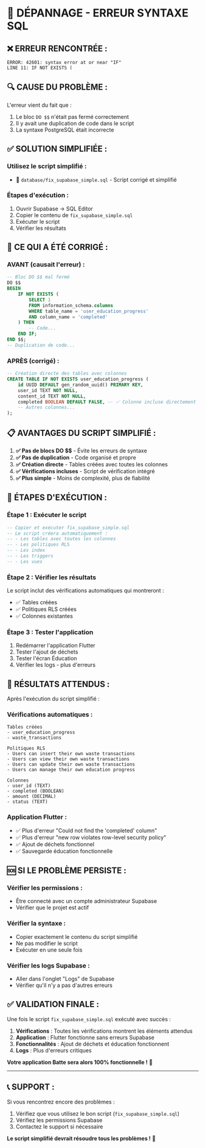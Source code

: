 # 🔧 DÉPANNAGE - ERREUR SYNTAXE SQL

## ❌ **ERREUR RENCONTRÉE :**
```
ERROR: 42601: syntax error at or near "IF"
LINE 11: IF NOT EXISTS (
```

## 🔍 **CAUSE DU PROBLÈME :**

L'erreur vient du fait que :
1. Le bloc `DO $$` n'était pas fermé correctement
2. Il y avait une duplication de code dans le script
3. La syntaxe PostgreSQL était incorrecte

## ✅ **SOLUTION SIMPLIFIÉE :**

### **Utilisez le script simplifié :**
- 📄 `database/fix_supabase_simple.sql` - Script corrigé et simplifié

### **Étapes d'exécution :**
1. Ouvrir Supabase → SQL Editor
2. Copier le contenu de `fix_supabase_simple.sql`
3. Exécuter le script
4. Vérifier les résultats

## 🔧 **CE QUI A ÉTÉ CORRIGÉ :**

### **AVANT (causait l'erreur) :**
```sql
-- Bloc DO $$ mal fermé
DO $$ 
BEGIN
    IF NOT EXISTS (
        SELECT 1 
        FROM information_schema.columns 
        WHERE table_name = 'user_education_progress' 
        AND column_name = 'completed'
    ) THEN
        -- Code...
    END IF;
END $$;
-- Duplication de code...
```

### **APRÈS (corrigé) :**
```sql
-- Création directe des tables avec colonnes
CREATE TABLE IF NOT EXISTS user_education_progress (
    id UUID DEFAULT gen_random_uuid() PRIMARY KEY,
    user_id TEXT NOT NULL,
    content_id TEXT NOT NULL,
    completed BOOLEAN DEFAULT FALSE, -- ✅ Colonne incluse directement
    -- Autres colonnes...
);
```

## 📋 **AVANTAGES DU SCRIPT SIMPLIFIÉ :**

1. **✅ Pas de blocs DO $$** - Évite les erreurs de syntaxe
2. **✅ Pas de duplication** - Code organisé et propre
3. **✅ Création directe** - Tables créées avec toutes les colonnes
4. **✅ Vérifications incluses** - Script de vérification intégré
5. **✅ Plus simple** - Moins de complexité, plus de fiabilité

## 🚀 **ÉTAPES D'EXÉCUTION :**

### **Étape 1 : Exécuter le script**
```sql
-- Copier et exécuter fix_supabase_simple.sql
-- Le script créera automatiquement :
-- - Les tables avec toutes les colonnes
-- - Les politiques RLS
-- - Les index
-- - Les triggers
-- - Les vues
```

### **Étape 2 : Vérifier les résultats**
Le script inclut des vérifications automatiques qui montreront :
- ✅ Tables créées
- ✅ Politiques RLS créées
- ✅ Colonnes existantes

### **Étape 3 : Tester l'application**
1. Redémarrer l'application Flutter
2. Tester l'ajout de déchets
3. Tester l'écran Éducation
4. Vérifier les logs - plus d'erreurs

## 🎯 **RÉSULTATS ATTENDUS :**

Après l'exécution du script simplifié :

### **Vérifications automatiques :**
```
Tables créées
- user_education_progress
- waste_transactions

Politiques RLS
- Users can insert their own waste transactions
- Users can view their own waste transactions
- Users can update their own waste transactions
- Users can manage their own education progress

Colonnes
- user_id (TEXT)
- completed (BOOLEAN)
- amount (DECIMAL)
- status (TEXT)
```

### **Application Flutter :**
- ✅ Plus d'erreur "Could not find the 'completed' column"
- ✅ Plus d'erreur "new row violates row-level security policy"
- ✅ Ajout de déchets fonctionnel
- ✅ Sauvegarde éducation fonctionnelle

## 🆘 **SI LE PROBLÈME PERSISTE :**

### **Vérifier les permissions :**
- Être connecté avec un compte administrateur Supabase
- Vérifier que le projet est actif

### **Vérifier la syntaxe :**
- Copier exactement le contenu du script simplifié
- Ne pas modifier le script
- Exécuter en une seule fois

### **Vérifier les logs Supabase :**
- Aller dans l'onglet "Logs" de Supabase
- Vérifier qu'il n'y a pas d'autres erreurs

## ✅ **VALIDATION FINALE :**

Une fois le script `fix_supabase_simple.sql` exécuté avec succès :

1. **Vérifications** : Toutes les vérifications montrent les éléments attendus
2. **Application** : Flutter fonctionne sans erreurs Supabase
3. **Fonctionnalités** : Ajout de déchets et éducation fonctionnent
4. **Logs** : Plus d'erreurs critiques

**Votre application Batte sera alors 100% fonctionnelle !** 🎉

---

## 📞 **SUPPORT :**

Si vous rencontrez encore des problèmes :
1. Vérifiez que vous utilisez le bon script (`fix_supabase_simple.sql`)
2. Vérifiez les permissions Supabase
3. Contactez le support si nécessaire

**Le script simplifié devrait résoudre tous les problèmes !** 🚀
